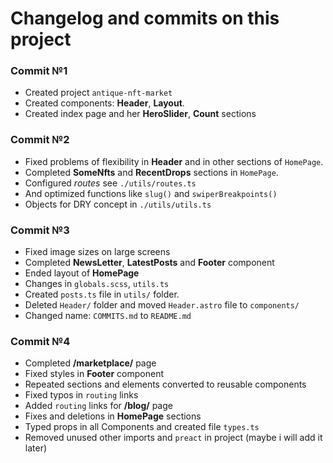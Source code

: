 # Changelog and commits on this project

### Commit №1
- Created project `antique-nft-market`
- Created components: **Header**, **Layout**.
- Created index page and her **HeroSlider**, **Count** sections

### Commit №2
- Fixed problems of flexibility in **Header** and in other sections of `HomePage`.
- Completed **SomeNfts** and **RecentDrops** sections in `HomePage`.
- Configured _routes_ see `./utils/routes.ts`
- And optimized functions like `slug()` and `swiperBreakpoints()`
- Objects for DRY concept in `./utils/utils.ts`

### Commit №3
- Fixed image sizes on large screens
- Completed **NewsLetter**, **LatestPosts** and **Footer** component
- Ended layout of **HomePage**
- Changes in `globals.scss`, `utils.ts`
- Created `posts.ts` file in `utils/` folder.
- Deleted `Header/` folder and moved `Header.astro` file to `components/`
- Changed name: `COMMITS.md` to `README.md`

### Commit №4
- Completed **/marketplace/** page
- Fixed styles in **Footer** component
- Repeated sections and elements converted to reusable components
- Fixed typos in `routing` links 
- Added `routing` links for **/blog/** page
- Fixes and deletions in **HomePage** sections
- Typed props in all Components and created file `types.ts`
- Removed unused other imports and `preact` in project (maybe i will add it later)